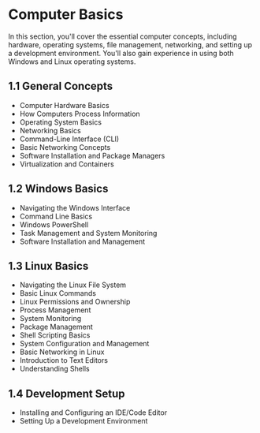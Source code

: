 # Computer Basics

In this section, you'll cover the essential computer concepts, including hardware, operating systems, file management, networking, and setting up a development environment. You'll also gain experience in using both Windows and Linux operating systems.

## 1.1 General Concepts

* Computer Hardware Basics
* How Computers Process Information
* Operating System Basics
* Networking Basics
* Command-Line Interface (CLI)
* Basic Networking Concepts
* Software Installation and Package Managers
* Virtualization and Containers

## 1.2 Windows Basics

* Navigating the Windows Interface
* Command Line Basics
* Windows PowerShell
* Task Management and System Monitoring
* Software Installation and Management

## 1.3 Linux Basics

* Navigating the Linux File System
* Basic Linux Commands
* Linux Permissions and Ownership
* Process Management
* System Monitoring
* Package Management
* Shell Scripting Basics
* System Configuration and Management
* Basic Networking in Linux
* Introduction to Text Editors
* Understanding Shells

## 1.4 Development Setup

* Installing and Configuring an IDE/Code Editor
* Setting Up a Development Environment
